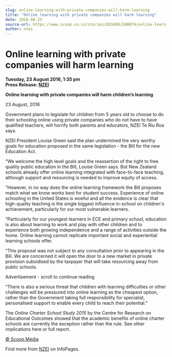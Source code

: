 ```yaml
---
slug: online-learning-with-private-companies-will-harm-learning
title: "Online learning with private companies will harm learning"
date: 2016-08-23
source-url: https://www.scoop.co.nz/stories/ED1608/S00074/online-learning-with-private-companies-will-harm-learning.htm
author: nzei
---
```

Online learning with private companies will harm learning
=========================================================

**Tuesday, 23 August 2016, 1:35 pm**  
**Press Release: [NZEI](https://info.scoop.co.nz/NZEI)**

  
**Online learning with private companies will harm children’s learning**

23 August, 2016

Government plans to legislate for children from 5 years old to choose to do their schooling online using private companies who do not have to have qualified teachers, will horrify both parents and educators, NZEI Te Riu Roa says.

NZEI President Louise Green said the plan undermined the very worthy goals for education proposed in the same legislation - the Bill for the new Education Act.

“We welcome the high level goals and the reassertion of the right to free quality public education in the Bill, Louise Green says. But New Zealand schools already offer online learning integrated with face-to-face teaching, although support and resourcing is needed to improve equity of access.

“However, in no way does the online learning framework the Bill proposes match what we know works best for student success. Experience of online schooling in the United States is woeful and all the evidence is clear that high-quality teaching is the single biggest influence in-school on children's achievement, particularly for our most vulnerable learners.

“Particularly for our youngest learners in ECE and primary school, education is also about learning to work and play with other children and to experience both growing independence and a range of activities outside the home. Online learning cannot replicate important social and experiential learning schools offer.

“This proposal was not subject to any consultation prior to appearing in the Bill. We are concerned it will open the door to a new market in private provision subsidised by the taxpayer that will take resourcing away from public schools.

Advertisement - scroll to continue reading





“There is also a serious threat that children with learning difficulties or other challenges will be pressured into online learning as the cheapest option, rather than the Government taking full responsibility for specialist, personalised support to enable every child to reach their potential.”

The _Online Charter School Study 2015_ by the Centre for Research on Educational Outcomes showed that the academic benefits of online charter schools are currently the exception rather than the rule. See other implications here or full report.

[© Scoop Media](http://www.scoop.co.nz/about/terms.html)

Find more from [NZEI](https://info.scoop.co.nz/NZEI) on InfoPages.